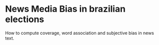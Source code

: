 # News Media Bias in brazilian elections

How to compute coverage, word association and subjective bias in news text.


